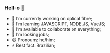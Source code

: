 ### Hell-o 👋

- 🔭 I’m currently working on optical fibre;
- 🌱 I’m learning JAVASCRIPT, NODE.JS, VueJS;
- 👯 I’m available to collaborate on everything;
- 🤔 I’m looking jobs;
- 😄 Pronouns: he/him;
- ⚡ Best fact: Brazilian;

